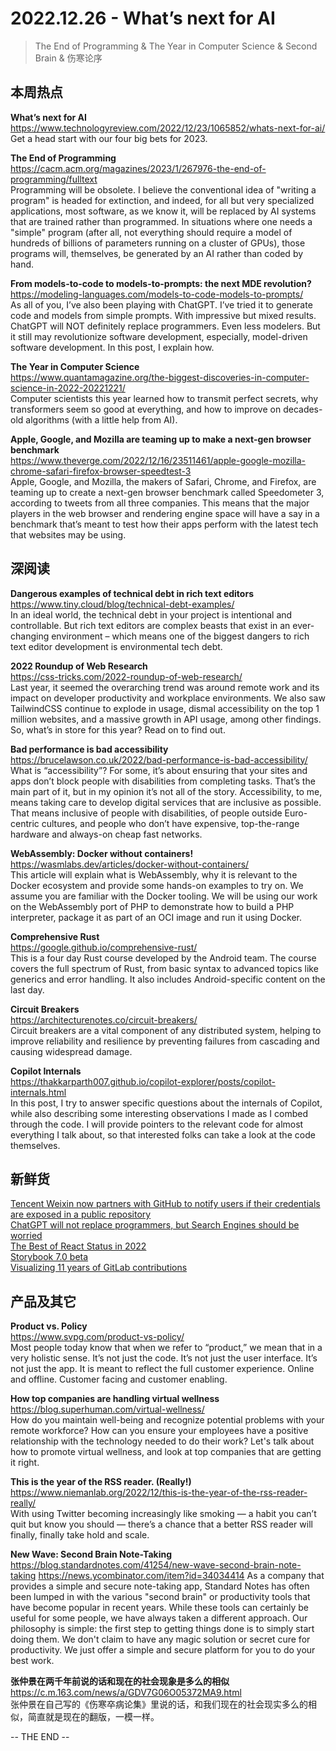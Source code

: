 2022.12.26 - What’s next for AI  
========  

> The End of Programming & The Year in Computer Science & Second Brain & 伤寒论序

## 本周热点

**What’s next for AI**  
https://www.technologyreview.com/2022/12/23/1065852/whats-next-for-ai/  
Get a head start with our four big bets for 2023.

**The End of Programming**  
https://cacm.acm.org/magazines/2023/1/267976-the-end-of-programming/fulltext  
Programming will be obsolete. I believe the conventional idea of "writing a program" is headed for extinction, and indeed, for all but very specialized applications, most software, as we know it, will be replaced by AI systems that are trained rather than programmed. In situations where one needs a "simple" program (after all, not everything should require a model of hundreds of billions of parameters running on a cluster of GPUs), those programs will, themselves, be generated by an AI rather than coded by hand.

**From models-to-code to models-to-prompts: the next MDE revolution?**  
https://modeling-languages.com/models-to-code-models-to-prompts/  
As all of you, I’ve also been playing with ChatGPT. I’ve tried it to generate code and models from simple prompts. With impressive but mixed results. ChatGPT will NOT definitely replace programmers. Even less modelers. But it still may revolutionize software development, especially, model-driven software development. In this post, I explain how.

**The Year in Computer Science**  
https://www.quantamagazine.org/the-biggest-discoveries-in-computer-science-in-2022-20221221/  
Computer scientists this year learned how to transmit perfect secrets, why transformers seem so good at everything, and how to improve on decades-old algorithms (with a little help from AI).

**Apple, Google, and Mozilla are teaming up to make a next-gen browser benchmark**  
https://www.theverge.com/2022/12/16/23511461/apple-google-mozilla-chrome-safari-firefox-browser-speedtest-3  
Apple, Google, and Mozilla, the makers of Safari, Chrome, and Firefox, are teaming up to create a next-gen browser benchmark called Speedometer 3, according to tweets from all three companies. This means that the major players in the web browser and rendering engine space will have a say in a benchmark that’s meant to test how their apps perform with the latest tech that websites may be using.

## 深阅读

**Dangerous examples of technical debt in rich text editors**  
https://www.tiny.cloud/blog/technical-debt-examples/  
In an ideal world, the technical debt in your project is intentional and controllable. But rich text editors are complex beasts that exist in an ever-changing environment – which means one of the biggest dangers to rich text editor development is environmental tech debt.

**2022 Roundup of Web Research**  
https://css-tricks.com/2022-roundup-of-web-research/  
Last year, it seemed the overarching trend was around remote work and its impact on developer productivity and workplace environments. We also saw TailwindCSS continue to explode in usage, dismal accessibility on the top 1 million websites, and a massive growth in API usage, among other findings. So, what’s in store for this year? Read on to find out.

**Bad performance is bad accessibility**  
https://brucelawson.co.uk/2022/bad-performance-is-bad-accessibility/  
What is “accessibility”? For some, it’s about ensuring that your sites and apps don’t block people with disabilities from completing tasks. That’s the main part of it, but in my opinion it’s not all of the story. Accessibility, to me, means taking care to develop digital services that are inclusive as possible. That means inclusive of people with disabilities, of people outside Euro-centric cultures, and people who don’t have expensive, top-the-range hardware and always-on cheap fast networks.

**WebAssembly: Docker without containers!**  
https://wasmlabs.dev/articles/docker-without-containers/  
This article will explain what is WebAssembly, why it is relevant to the Docker ecosystem and provide some hands-on examples to try on. We assume you are familiar with the Docker tooling. We will be using our work on the WebAssembly port of PHP to demonstrate how to build a PHP interpreter, package it as part of an OCI image and run it using Docker.

**Comprehensive Rust**  
https://google.github.io/comprehensive-rust/  
This is a four day Rust course developed by the Android team. The course covers the full spectrum of Rust, from basic syntax to advanced topics like generics and error handling. It also includes Android-specific content on the last day.

**Circuit Breakers**  
https://architecturenotes.co/circuit-breakers/  
Circuit breakers are a vital component of any distributed system, helping to improve reliability and resilience by preventing failures from cascading and causing widespread damage.

**Copilot Internals**  
https://thakkarparth007.github.io/copilot-explorer/posts/copilot-internals.html  
In this post, I try to answer specific questions about the internals of Copilot, while also describing some interesting observations I made as I combed through the code. I will provide pointers to the relevant code for almost everything I talk about, so that interested folks can take a look at the code themselves.

## 新鲜货

[Tencent Weixin now partners with GitHub to notify users if their credentials are exposed in a public repository](https://github.blog/changelog/2022-12-19-tencent-weixin-now-partners-with-github/)  
[ChatGPT will not replace programmers, but Search Engines should be worried](https://christianheilmann.com/2022/12/23/chatgpt-will-not-replace-programmers-but-search-engines-should-be-worried/)  
[The Best of React Status in 2022](https://react.statuscode.com/issues/319)  
[Storybook 7.0 beta](https://storybook.js.org/blog/7-0-beta/)  
[Visualizing 11 years of GitLab contributions](https://about.gitlab.com/blog/2022/12/19/everyone-who-has-contributed/)  

## 产品及其它 

**Product vs. Policy**  
https://www.svpg.com/product-vs-policy/  
Most people today know that when we refer to “product,” we mean that in a very holistic sense.  It’s not just the code.  It’s not just the user interface.  It’s not just the app.  It is meant to reflect the full customer experience.  Online and offline.  Customer facing and customer enabling.

**How top companies are handling virtual wellness**  
https://blog.superhuman.com/virtual-wellness/  
How do you maintain well-being and recognize potential problems with your remote workforce? How can you ensure your employees have a positive relationship with the technology needed to do their work? Let's talk about how to promote virtual wellness, and look at top companies that are getting it right.

**This is the year of the RSS reader. (Really!)**  
https://www.niemanlab.org/2022/12/this-is-the-year-of-the-rss-reader-really/  
With using Twitter becoming increasingly like smoking — a habit you can’t quit but know you should — there’s a chance that a better RSS reader will finally, finally take hold and scale.

**New Wave: Second Brain Note-Taking**  
https://blog.standardnotes.com/41254/new-wave-second-brain-note-taking
https://news.ycombinator.com/item?id=34034414
As a company that provides a simple and secure note-taking app, Standard Notes has often been lumped in with the various "second brain" or productivity tools that have become popular in recent years. While these tools can certainly be useful for some people, we have always taken a different approach.  Our philosophy is simple: the first step to getting things done is to simply start doing them. We don't claim to have any magic solution or secret cure for productivity. We just offer a simple and secure platform for you to do your best work.

**张仲景在两千年前说的话和现在的社会现象是多么的相似**  
https://c.m.163.com/news/a/GDV7G06O05372MA9.html  
张仲景在自己写的《伤寒卒病论集》里说的话，和我们现在的社会现实多么的相似，简直就是现在的翻版，一模一样。

-- THE END --
